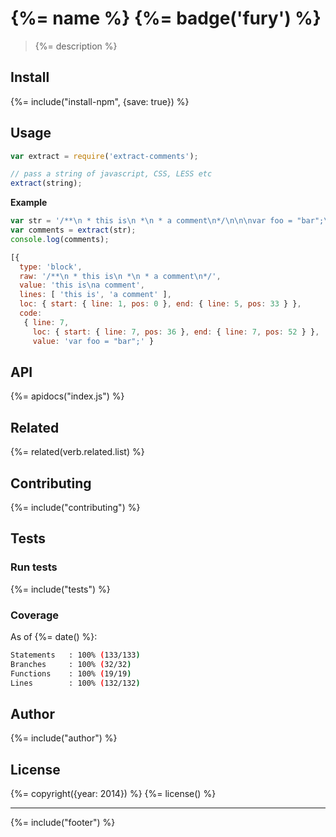 # {%= name %} {%= badge('fury') %}

> {%= description %}

## Install
{%= include("install-npm", {save: true}) %}

## Usage

```js
var extract = require('extract-comments');

// pass a string of javascript, CSS, LESS etc
extract(string);
```

**Example**

```js
var str = '/**\n * this is\n *\n * a comment\n*/\n\n\nvar foo = "bar";\n';
var comments = extract(str);
console.log(comments);

[{
  type: 'block',
  raw: '/**\n * this is\n *\n * a comment\n*/',
  value: 'this is\na comment',
  lines: [ 'this is', 'a comment' ],
  loc: { start: { line: 1, pos: 0 }, end: { line: 5, pos: 33 } },
  code:
   { line: 7,
     loc: { start: { line: 7, pos: 36 }, end: { line: 7, pos: 52 } },
     value: 'var foo = "bar";' }
```

## API
{%= apidocs("index.js") %}

## Related
{%= related(verb.related.list) %}

## Contributing
{%= include("contributing") %}

## Tests

### Run tests
{%= include("tests") %}

### Coverage
As of {%= date() %}:

```sh
Statements   : 100% (133/133)
Branches     : 100% (32/32)
Functions    : 100% (19/19)
Lines        : 100% (132/132)
```

## Author
{%= include("author") %}

## License
{%= copyright({year: 2014}) %}
{%= license() %}

***

{%= include("footer") %}
